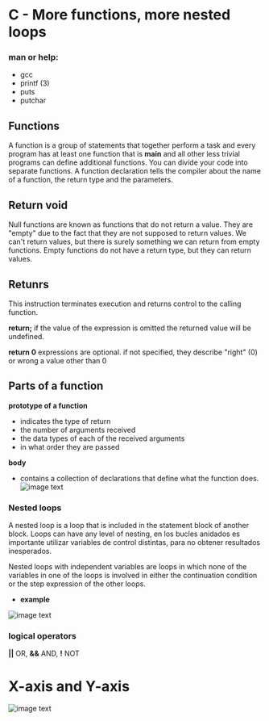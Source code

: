 # C - More functions, more nested loops
### man or help:

* gcc
* printf (3)
* puts
* putchar
## Functions
A function is a group of statements that together perform a task and every program has at least one function that is **main** and all other less trivial programs can define additional functions.
You can divide your code into separate functions.
A function declaration tells the compiler about the name of a function, the return type and the parameters.
## Return void
Null functions are known as functions that do not return a value. They are "empty" due to the fact that they are not supposed to return values. We can't return values, but there is surely something we can return from empty functions. Empty functions do not have a return type, but they can return values.
## Retunrs
This instruction terminates execution and returns control to the calling function.

**return;**
if the value of the expression is omitted the returned value will be undefined.

**return 0** expressions are optional. 
 if not specified, they describe "right" (0) or wrong a value other than 0
## Parts of a function
**prototype of a function**
* indicates the type of return
* the number of arguments received
* the data types of each of the received arguments
* in what order they are passed

**body**
* contains a collection of declarations that define what the function does.
![image text](https://dotnettutorials.net/wp-content/uploads/2020/10/word-image-22.png)
### Nested loops
A nested loop is a loop that is included in the statement block of another block. Loops can have any level of nesting, en los bucles anidados es importante utilizar variables de control distintas, para no obtener resultados inesperados.

Nested loops with independent variables are loops in which none of the variables in one of the loops is involved in either the continuation condition or the step expression of the other loops.
* **example**

![image text](https://eecs.oregonstate.edu/ecampus-video/CS161/template/chapter_5/chapter5_images/5_22.png)

### logical operators
**||** OR, **&&** AND, **!** NOT
# X-axis and Y-axis

![image text](https://www.mvblog.cl/wp-content/uploads/2011/08/acad_coordenadas01-1.png)
